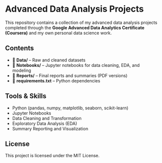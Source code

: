 # Advanced Data Analysis Projects

This repository contains a collection of my advanced data analysis projects completed through the **Google Advanced Data Analytics Certificate (Coursera)** and my own personal data science work.

## Contents

- 📁 **Data/** – Raw and cleaned datasets
- 📁 **Notebooks/** – Jupyter notebooks for data cleaning, EDA, and modeling
- 📁 **Reports/** – Final reports and summaries (PDF versions)
- 🧾 **requirements.txt** – Python dependencies

## Tools & Skills

- Python (pandas, numpy, matplotlib, seaborn, scikit-learn)
- Jupyter Notebooks
- Data Cleaning and Transformation
- Exploratory Data Analysis (EDA)
- Summary Reporting and Visualization

## License

This project is licensed under the MIT License.